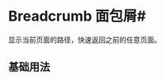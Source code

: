 # Breadcrumb 面包屑#

显示当前页面的路径，快速返回之前的任意页面。

## 基础用法

<preview path="../examples/GBreadcrumb/basic.vue"></preview>
